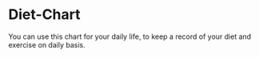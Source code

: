 # Diet-Chart
You can use this chart for your daily life, to keep a record of your diet and exercise on daily basis.
